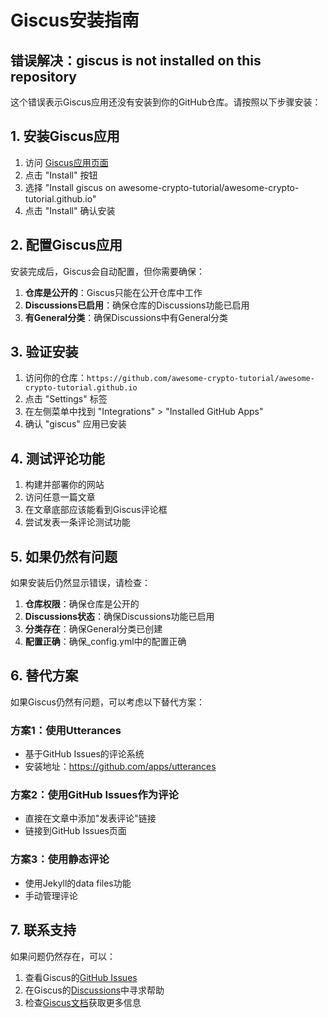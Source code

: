 # Giscus安装指南

## 错误解决：giscus is not installed on this repository

这个错误表示Giscus应用还没有安装到你的GitHub仓库。请按照以下步骤安装：

## 1. 安装Giscus应用

1. 访问 [Giscus应用页面](https://github.com/apps/giscus)
2. 点击 "Install" 按钮
3. 选择 "Install giscus on awesome-crypto-tutorial/awesome-crypto-tutorial.github.io"
4. 点击 "Install" 确认安装

## 2. 配置Giscus应用

安装完成后，Giscus会自动配置，但你需要确保：

1. **仓库是公开的**：Giscus只能在公开仓库中工作
2. **Discussions已启用**：确保仓库的Discussions功能已启用
3. **有General分类**：确保Discussions中有General分类

## 3. 验证安装

1. 访问你的仓库：`https://github.com/awesome-crypto-tutorial/awesome-crypto-tutorial.github.io`
2. 点击 "Settings" 标签
3. 在左侧菜单中找到 "Integrations" > "Installed GitHub Apps"
4. 确认 "giscus" 应用已安装

## 4. 测试评论功能

1. 构建并部署你的网站
2. 访问任意一篇文章
3. 在文章底部应该能看到Giscus评论框
4. 尝试发表一条评论测试功能

## 5. 如果仍然有问题

如果安装后仍然显示错误，请检查：

1. **仓库权限**：确保仓库是公开的
2. **Discussions状态**：确保Discussions功能已启用
3. **分类存在**：确保General分类已创建
4. **配置正确**：确保_config.yml中的配置正确

## 6. 替代方案

如果Giscus仍然有问题，可以考虑以下替代方案：

### 方案1：使用Utterances
- 基于GitHub Issues的评论系统
- 安装地址：https://github.com/apps/utterances

### 方案2：使用GitHub Issues作为评论
- 直接在文章中添加"发表评论"链接
- 链接到GitHub Issues页面

### 方案3：使用静态评论
- 使用Jekyll的data files功能
- 手动管理评论

## 7. 联系支持

如果问题仍然存在，可以：
1. 查看Giscus的[GitHub Issues](https://github.com/giscus/giscus/issues)
2. 在Giscus的[Discussions](https://github.com/giscus/giscus/discussions)中寻求帮助
3. 检查[Giscus文档](https://giscus.app/zh-CN)获取更多信息
